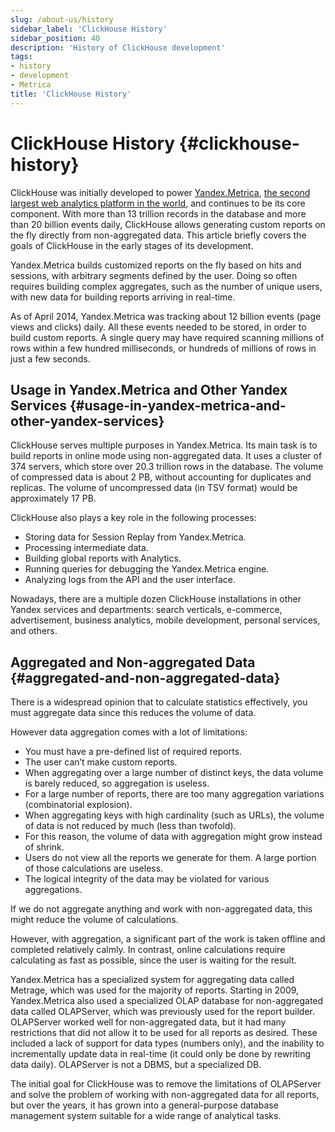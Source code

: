 ```yaml
---
slug: /about-us/history
sidebar_label: 'ClickHouse History'
sidebar_position: 40
description: 'History of ClickHouse development'
tags:
- history
- development
- Metrica
title: 'ClickHouse History'
---
```


# ClickHouse History {#clickhouse-history}

ClickHouse was initially developed to power [Yandex.Metrica](https://metrica.yandex.com/), [the second largest web analytics platform in the world](http://w3techs.com/technologies/overview/traffic_analysis/all), and continues to be its core component. With more than 13 trillion records in the database and more than 20 billion events daily, ClickHouse allows generating custom reports on the fly directly from non-aggregated data. This article briefly covers the goals of ClickHouse in the early stages of its development.

Yandex.Metrica builds customized reports on the fly based on hits and sessions, with arbitrary segments defined by the user. Doing so often requires building complex aggregates, such as the number of unique users, with new data for building reports arriving in real-time.

As of April 2014, Yandex.Metrica was tracking about 12 billion events (page views and clicks) daily. All these events needed to be stored, in order to build custom reports. A single query may have required scanning millions of rows within a few hundred milliseconds, or hundreds of millions of rows in just a few seconds.

## Usage in Yandex.Metrica and Other Yandex Services {#usage-in-yandex-metrica-and-other-yandex-services}

ClickHouse serves multiple purposes in Yandex.Metrica.
Its main task is to build reports in online mode using non-aggregated data. It uses a cluster of 374 servers, which store over 20.3 trillion rows in the database. The volume of compressed data is about 2 PB, without accounting for duplicates and replicas. The volume of uncompressed data (in TSV format) would be approximately 17 PB.

ClickHouse also plays a key role in the following processes:

- Storing data for Session Replay from Yandex.Metrica.
- Processing intermediate data.
- Building global reports with Analytics.
- Running queries for debugging the Yandex.Metrica engine.
- Analyzing logs from the API and the user interface.

Nowadays, there are a multiple dozen ClickHouse installations in other Yandex services and departments: search verticals, e-commerce, advertisement, business analytics, mobile development, personal services, and others.

## Aggregated and Non-aggregated Data {#aggregated-and-non-aggregated-data}

There is a widespread opinion that to calculate statistics effectively, you must aggregate data since this reduces the volume of data.

However data aggregation comes with a lot of limitations:

- You must have a pre-defined list of required reports.
- The user can’t make custom reports.
- When aggregating over a large number of distinct keys, the data volume is barely reduced, so aggregation is useless.
- For a large number of reports, there are too many aggregation variations (combinatorial explosion).
- When aggregating keys with high cardinality (such as URLs), the volume of data is not reduced by much (less than twofold).
- For this reason, the volume of data with aggregation might grow instead of shrink.
- Users do not view all the reports we generate for them. A large portion of those calculations are useless.
- The logical integrity of the data may be violated for various aggregations.

If we do not aggregate anything and work with non-aggregated data, this might reduce the volume of calculations.

However, with aggregation, a significant part of the work is taken offline and completed relatively calmly. In contrast, online calculations require calculating as fast as possible, since the user is waiting for the result.

Yandex.Metrica has a specialized system for aggregating data called Metrage, which was used for the majority of reports.
Starting in 2009, Yandex.Metrica also used a specialized OLAP database for non-aggregated data called OLAPServer, which was previously used for the report builder.
OLAPServer worked well for non-aggregated data, but it had many restrictions that did not allow it to be used for all reports as desired. These included a lack of support for data types (numbers only), and the inability to incrementally update data in real-time (it could only be done by rewriting data daily). OLAPServer is not a DBMS, but a specialized DB.

The initial goal for ClickHouse was to remove the limitations of OLAPServer and solve the problem of working with non-aggregated data for all reports, but over the years, it has grown into a general-purpose database management system suitable for a wide range of analytical tasks.

